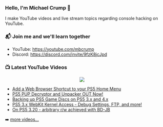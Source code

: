 ### Hello, I'm Michael Crump 👋

I make YouTube videos and live stream topics regarding console hacking on YouTube. 

### 📬 Join me and we'll learn together

- YouTube: https://youtube.com/mbcrump
- Discord: https://discord.com/invite/9fzK8jcJpd

### 📺 Latest YouTube Videos

<div align="center">

[<img src="https://img.shields.io/badge/-Subscribe-red?style=for-the-badge&logo=youtube&logoColor=white"/>](https://www.youtube.com/c/mbcrump?sub_confirmation=1)

</div>

<!-- YOUTUBE:START -->
- [Add a Web Browser Shortcut to your PS5 Home Menu](https://www.youtube.com/watch?v=j83RU6rNR90)
- [PS5 PUP Decryptor and Unpacker OUT Now!](https://www.youtube.com/watch?v=M9xVCjyc1eQ)
- [Backing up PS5 Game Discs on PS5 3.x and 4.x](https://www.youtube.com/watch?v=xekttYk8PWA)
- [PS5 3.x WebKit Kernel Access - Debug Settings, FTP, and more!](https://www.youtube.com/watch?v=JslsLqRAk0Y)
- [On PS5 3.20 - arbitrary r/w achieved with BD-JB](https://www.youtube.com/watch?v=2T1rhvlO3f4)
<!-- YOUTUBE:END -->

➡️ [more videos...](https://youtube.com/mbcrump)

